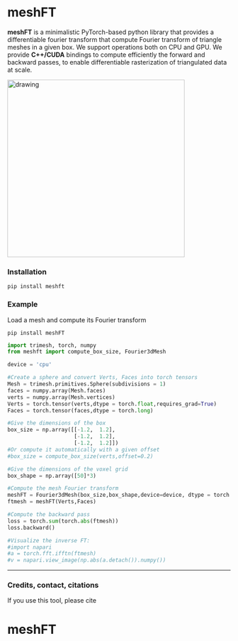 # meshFT
**meshFT** is a minimalistic PyTorch-based python library that provides a differentiable fourier transform that compute Fourier transform of triangle meshes in a given box. We support operations both on CPU and GPU. We provide **C++/CUDA** bindings to compute efficiently the forward and backward passes, to enable differentiable rasterization of triangulated data at scale. 

<img src="mesh_f.png" alt="drawing" width="400"/>

### Installation

`pip install meshft`


### Example 

Load a mesh and compute its Fourier transform

```shell
pip install meshFT

```

```py
import trimesh, torch, numpy
from meshft import compute_box_size, Fourier3dMesh

device = 'cpu'

#Create a sphere and convert Verts, Faces into torch tensors
Mesh = trimesh.primitives.Sphere(subdivisions = 1)
faces = numpy.array(Mesh.faces)
verts = numpy.array(Mesh.vertices)
Verts = torch.tensor(verts,dtype = torch.float,requires_grad=True)
Faces = torch.tensor(faces,dtype = torch.long)

#Give the dimensions of the box
box_size = np.array([[-1.2,  1.2],
                     [-1.2,  1.2],
                     [-1.2,  1.2]])
#Or compute it automatically with a given offset
#box_size = compute_box_size(verts,offset=0.2)

#Give the dimensions of the voxel grid
box_shape = np.array([50]*3)

#Compute the mesh Fourier transform
meshFT = Fourier3dMesh(box_size,box_shape,device=device, dtype = torch.float32)
ftmesh = meshFT(Verts,Faces)

#Compute the backward pass
loss = torch.sum(torch.abs(ftmesh))
loss.backward()

#Visualize the inverse FT: 
#import napari
#a = torch.fft.ifftn(ftmesh)
#v = napari.view_image(np.abs(a.detach()).numpy())
```

---


### Credits, contact, citations
If you use this tool, please cite 






# meshFT
